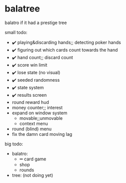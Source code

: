 # balatree
balatro if it had a prestige tree

small todo:
* ✔️ playing&discarding hands;; detecting poker hands
* ✔️ figuring out which cards count towards the hand
* ✔️ hand count;; discard count
* ✔️ score win limit
* ✔️ lose state (no visual)
* ✔️ seeded randomness
* ✔️ state system
* ✔️ results screen
* round reward hud 
* money counter;; interest
* expand on window system
  * movable;;unmovable
  * context menu
* round (blind) menu
* fix the damn card moving lag
  
big todo:
* balatro:
  * ➖ card game
  * shop
  * rounds
* tree: (not doing yet)
